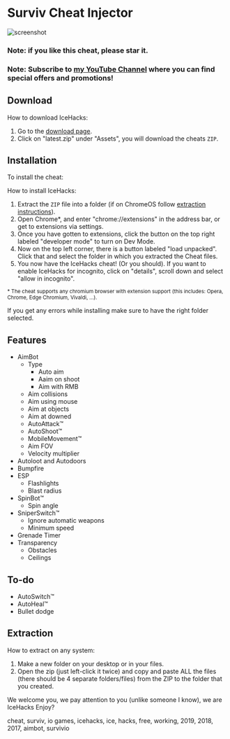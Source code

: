 # Surviv Cheat Injector
![screenshot](https://i.ibb.co/FB8jYXb/image.png)
### Note: if you like this cheat, please star it.
### Note: Subscribe to [my YouTube Channel](https://www.youtube.com/c/IceHacks) where you can find special offers and promotions!
## Download
How to download IceHacks:

1. Go to the [download page](https://github.com/IceHacks/SurvivCheatInjector/releases/latest).
2. Click on "latest.zip" under "Assets", you will download the cheats `ZIP`.

## Installation
To install the cheat:

How to install IceHacks: 

1. Extract the `ZIP` file into a folder (if on ChromeOS follow [extraction instructions](#extraction)).
3. Open Chrome*, and enter "chrome://extensions" in the address bar, or get to extensions via settings. 
4. Once you have gotten to extensions, click the button on the top right labeled "developer mode" to turn on Dev Mode. 
5. Now on the top left corner, there is a button labeled "load unpacked". Click that and select the folder in which you extracted the Cheat files. 
6. You now have the IceHacks cheat! (Or you should). If you want to enable IceHacks for incognito, click on "details", scroll down and select "allow in incognito".

<sup>\* The cheat supports any chromium browser with extension support (this includes: Opera, Chrome, Edge Chromium, Vivaldi, ...).</sup>

If you get any errors while installing make sure to have the right folder selected.

## Features
- AimBot
  - Type
    - Auto aim
    - Aaim on shoot
    - Aim with RMB
  - Aim collisions
  - Aim using mouse
  - Aim at objects
  - Aim at downed
  - AutoAttack™
  - AutoShoot™
  - MobileMovement™
  - Aim FOV
  - Velocity multiplier
- Autoloot and Autodoors
- Bumpfire
- ESP
  - Flashlights
  - Blast radius
- SpinBot™
  - Spin angle
- SniperSwitch™
  - Ignore automatic weapons
  - Minimum speed
- Grenade Timer
- Transparency
  - Obstacles
  - Ceilings
  
## To-do
- AutoSwitch™
- AutoHeal™
- Bullet dodge

## Extraction
How to extract on any system:

1. Make a new folder on your desktop or in your files.
2. Open the zip (just left-click it twice) and copy and paste ALL the files (there should be 4 separate folders/files) from the ZIP to the folder that you created. 


We welcome you, we pay attention to you (unlike someone I know), we are IceHacks
Enjoy?

cheat, surviv, io games, icehacks, ice, hacks, free, working, 2019, 2018, 2017, aimbot, survivio
